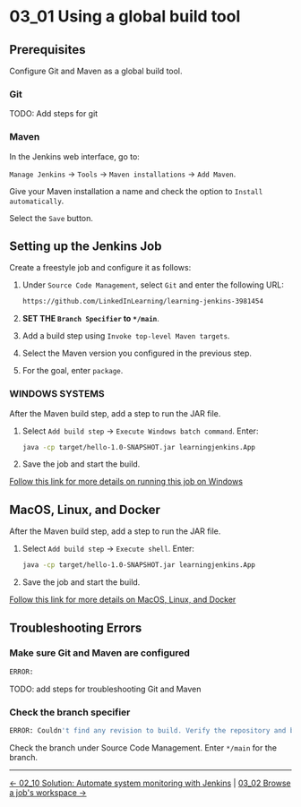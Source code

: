 # 03_01 Using a global build tool

## Prerequisites

Configure Git and Maven as a global build tool.

### Git

TODO: Add steps for git

### Maven

In the Jenkins web interface, go to:

`Manage Jenkins` -> `Tools` -> `Maven installations` -> `Add Maven`.

Give your Maven installation a name and check the option to `Install automatically`.

Select the `Save` button.

## Setting up the Jenkins Job

Create a freestyle job and configure it as follows:

1. Under `Source Code Management`, select `Git` and enter the following URL:

    ```bash
    https://github.com/LinkedInLearning/learning-jenkins-3981454
    ```

2. **SET THE `Branch Specifier` to `*/main`**.
3. Add a build step using `Invoke top-level Maven targets`.
4. Select the Maven version you configured in the previous step.
5. For the goal, enter `package`.

### WINDOWS SYSTEMS

After the Maven build step, add a step to run the JAR file.

1. Select `Add build step` -> `Execute Windows batch command`. Enter:

    ```bash
    java -cp target/hello-1.0-SNAPSHOT.jar learningjenkins.App
    ```

1. Save the job and start the build.

[Follow this link for more details on running this job on Windows](WINDOWS.md)

## MacOS, Linux, and Docker

After the Maven build step, add a step to run the JAR file.

1. Select `Add build step` -> `Execute shell`. Enter:

    ```bash
    java -cp target/hello-1.0-SNAPSHOT.jar learningjenkins.App
    ```

1. Save the job and start the build.

[Follow this link for more details on MacOS, Linux, and Docker](MAC_LINUX_DOCKER.md)

## Troubleshooting Errors

### Make sure Git and Maven are configured

```bash
ERROR:
```

TODO: add steps for troubleshooting Git and Maven

### Check the branch specifier

```bash
ERROR: Couldn't find any revision to build. Verify the repository and branch configuration for this job.
```

Check the branch under Source Code Management.  Enter `*/main` for the branch.

<!-- FooterStart -->
---
[← 02_10 Solution: Automate system monitoring with Jenkins](../../ch2_jenkins_jobs/02_10_solution_automate_system_monitoring_with_jenkins/README.md) | [03_02 Browse a job's workspace →](../03_02_browse_a_jobs_workspace/README.md)
<!-- FooterEnd -->
